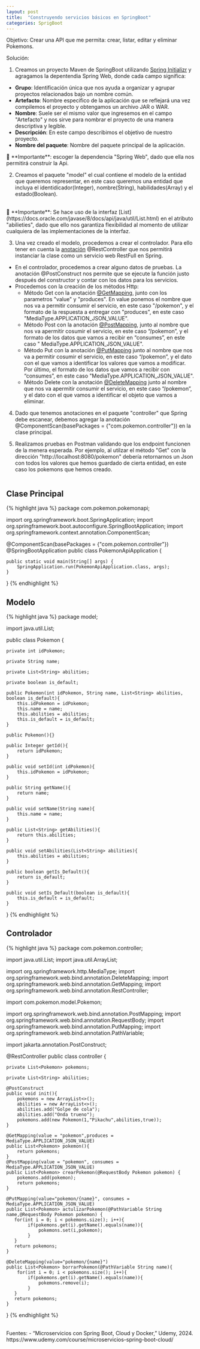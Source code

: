 ```yaml
---
layout: post
title:  "Construyendo servicios básicos en SpringBoot"
categories: SprigBoot
---
```

Objetivo: Crear una API que me permita: crear, listar, editar y eliminar Pokemons.

Solución:
1. Creamos un proyecto Maven de SpringBoot utilizando [Spring Initializr](https://start.spring.io/) y agragamos la depentendia Spring Web, donde cada campo significa:
- **Grupo**: Identificación única que nos ayuda a organizar y agrupar proyectos relacionados bajo un nombre común.
- **Artefacto**: Nombre especifico de la aplicación que se reflejará una vez compilemos el proyecto y obtengamos un archivo JAR o WAR.
- **Nombre**: Suele ser el mismo valor que ingresemos en el campo "Artefacto" y nos sirve para nombrar el proyecto de una manera descriptiva y legible. 
- **Descripción**: En este campo describimos el objetivo de nuestro proyecto.
- **Nombre del paquete**: Nombre del paquete principal de la aplicación.
<img src="/blog/_img/createproject.gif" alt="" />
<br>
&#129488; **Importante**: escoger la dependencia "Spring Web", dado que ella nos permitirá construir la Api.

2. Creamos el paquete "model" el cual contiene el modelo de la entidad que queremos representar, en este caso queremos una entidad que incluya el identidicador(Integer), nombre(String), habilidades(Array) y el estado(Boolean).
<br>
&#129488; **Importante**: Se hace uso de la interfaz [List](https://docs.oracle.com/javase/8/docs/api/java/util/List.html) en el atributo "abilieties", dado que ello nos garantiza flexibilidad al momento de utilizar cualquiera de las implementaciones de la interfaz.
<img src="/blog/_img/createModel.gif" alt="" />

3. Una vez creado el modelo, procedemos a crear el controlador. Para ello tener en cuenta la [anotación](https://medium.com/@alvareztech/java-annotations-b8ae69739b4e) @RestController que nos permitirá instanciar la clase como un servicio web RestFull en Spring.
- En el controlador, procedemos a crear alguno datos de pruebas. La anotación @PostConstruct nos permite que se ejecute la función justo después del constructor y contar con los datos para los servicios.
- Procedemos con la creación de los métodos Http:
  - Método Get con la anotación [@GetMapping](https://docs.spring.io/spring-framework/docs/current/javadoc-api/org/springframework/web/bind/annotation/GetMapping.html), junto con los parametros "value" y "produces". En value ponemos el nombre que nos va a permitir consumir el servicio, en este caso "/pokemon", y el formato de la respuesta a entregar con "produces", en este caso "MediaType.APPLICATION_JSON_VALUE".
  - Método Post con la anotación [@PostMapping](https://docs.spring.io/spring-framework/docs/current/javadoc-api/org/springframework/web/bind/annotation/PostMapping.html), junto al nombre que nos va apermitir cosumir el servicio, en este caso “/pokemon”, y el formato de los datos que vamos a recibir en “consumes”, en este caso " MediaType.APPLICATION_JSON_VALUE".
  - Método Put con la anotación [@PutMapping](https://docs.spring.io/spring-framework/docs/current/javadoc-api/org/springframework/web/bind/annotation/PutMapping.html) junto al nombre que nos va a permitir cosumir el servicio, en este caso “/pokemon”, y el dato con el que vamos a identificar los valores que vamos a modificar. Por último, el formato de los datos que vamos a recibir con “consumes”, en este caso "MediaType.APPLICATION_JSON_VALUE".
  - Método Delete con la anotación [@DeleteMapping](https://docs.spring.io/spring-framework/docs/current/javadoc-api/org/springframework/web/bind/annotation/DeleteMapping.html) junto al nombre que nos va apermitir consumir el servicio, en este caso “/pokemon”, y el dato con el que vamos a identificar el objeto que vamos a eliminar.
4. Dado que tenemos anotaciones en el paquete "controller" que Spring debe escanear, debemos agregar la anotación @ComponentScan(basePackages = {"com.pokemon.controller"}) en la clase principal.

5. Realizamos pruebas en Postman validando que los endpoint funcionen de la menera esperada. Por ejemplo, al utilzar el método "Get" con la dirección "http://localhost:8080/pokemon" debería retornarnos un Json con todos los valores que hemos guardado de cierta entidad, en este caso los pokemons que hemos creado.
<img src="/blog/_img/testApi.gif" alt="" />


## Clase Principal

{% highlight java %}
package com.pokemon.pokemonapi;

import org.springframework.boot.SpringApplication;
import org.springframework.boot.autoconfigure.SpringBootApplication;
import org.springframework.context.annotation.ComponentScan;

@ComponentScan(basePackages = {"com.pokemon.controller"})
@SpringBootApplication
public class PokemonApiApplication {

	public static void main(String[] args) {
		SpringApplication.run(PokemonApiApplication.class, args);
	}

}
{% endhighlight %}


## Modelo
{% highlight java %}
package model;

import java.util.List;

public class Pokemon {
    

    private int idPokemon;

    private String name;

    private List<String> abilities;
    
    private boolean is_default;

    public Pokemon(int idPokemon, String name, List<String> abilities, boolean is_default){
        this.idPokemon = idPokemon;
        this.name = name;
        this.abilities = abilities;
        this.is_default = is_default;
    }

    public Pokemon(){}

    public Integer getId(){
        return idPokemon;
    }

    public void setId(int idPokemon){
        this.idPokemon = idPokemon;
    }

    public String getName(){
        return name;
    }

    public void setName(String name){
        this.name = name;
    }

    public List<String> getAbilities(){
        return this.abilities;
    }

    public void setAbilities(List<String> abilities){
        this.abilities = abilities;
    }

    public boolean getIs_Default(){
        return is_default;
    }

    public void setIs_Default(boolean is_default){
        this.is_default = is_default;
    }   
}
{% endhighlight %}

## Controlador

{% highlight java %}
package com.pokemon.controller;

import java.util.List;
import java.util.ArrayList;

import org.springframework.http.MediaType;
import org.springframework.web.bind.annotation.DeleteMapping;
import org.springframework.web.bind.annotation.GetMapping;
import org.springframework.web.bind.annotation.RestController;

import com.pokemon.model.Pokemon;

import org.springframework.web.bind.annotation.PostMapping;
import org.springframework.web.bind.annotation.RequestBody;
import org.springframework.web.bind.annotation.PutMapping;
import org.springframework.web.bind.annotation.PathVariable;

import jakarta.annotation.PostConstruct;

@RestController
public class controller {


    private List<Pokemon> pokemons;
    
    private List<String> abilities;
    
    @PostConstruct
    public void init(){
        pokemons = new ArrayList<>();
        abilities = new ArrayList<>();
        abilities.add("Golpe de cola");
        abilities.add("Onda trueno");
        pokemons.add(new Pokemon(1,"Pikachu",abilities,true));
    }

    @GetMapping(value = "pokemon",produces = MediaType.APPLICATION_JSON_VALUE)
    public List<Pokemon> pokemon(){
        return pokemons;
    }
    @PostMapping(value = "pokemon", consumes = MediaType.APPLICATION_JSON_VALUE)
    public List<Pokemon> crearPokemon(@RequestBody Pokemon pokemon) {
        pokemons.add(pokemon);
        return pokemons;
    }

    @PutMapping(value="pokemon/{name}", consumes = MediaType.APPLICATION_JSON_VALUE)
    public List<Pokemon> actulizarPokemon(@PathVariable String name,@RequestBody Pokemon pokemon) {
       for(int i = 0; i < pokemons.size(); i++){
            if(pokemons.get(i).getName().equals(name)){
                pokemons.set(i,pokemon);
            }
       }
       return pokemons;
    }

    @DeleteMapping(value="pokemon/{name}")
    public List<Pokemon> borrarPokemon(@PathVariable String name){
        for(int i = 0; i < pokemons.size(); i++){
            if(pokemons.get(i).getName().equals(name)){
                pokemons.remove(i);
            }
       }
       return pokemons;
    }

}
{% endhighlight %}

<br>
Fuentes:
- “Microservicios con Spring Boot, Cloud y Docker,” Udemy, 2024. https://www.udemy.com/course/microservicios-spring-boot-cloud/
‌